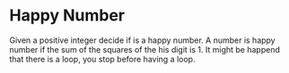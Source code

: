 # Happy Number

Given a positive integer decide if is a happy number. A number is happy number if the sum of the squares of the his digit is 1. It might be happend that there is a loop, you stop before having a loop.
